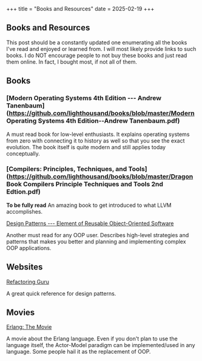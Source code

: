 +++
title = "Books and Resources"
date = 2025-02-19
+++

## Books and Resources

This post should be a constantly updated one enumerating all the books I've read and enjoyed or learned from. I will most likely provide links to such books. I do NOT encourage people to not buy these books and just read them online. In fact, I bought most, if not all of them.

## Books

### [Modern Operating Systems 4th Edition --- Andrew Tanenbaum](https://github.com/lighthousand/books/blob/master/Modern Operating Systems 4th Edition--Andrew Tanenbaum.pdf)

A must read book for low-level enthusiasts. It explains operating systems from zero with connecting it to history as well so that you see the exact evolution. The book itself is quite modern and still applies today conceptually.

### [Compilers: Principles, Techniques, and Tools](https://github.com/lighthousand/books/blob/master/Dragon Book Compilers Principle Techniques and Tools 2nd Edtion.pdf)

**To be fully read** An amazing book to get introduced to what LLVM accomplishes. 

[Design Patterns --- Element of Reusable Object-Oriented Software](https://github.com/TushaarGVS/Design-Patterns-Mentorship/blob/master/Erich%20Gamma%2C%20Richard%20Helm%2C%20Ralph%20Johnson%2C%20John%20M.%20Vlissides-Design%20Patterns_%20Elements%20of%20Reusable%20Object-Oriented%20Software%20%20-Addison-Wesley%20Professional%20(1994).pdf)

Another must read for any OOP user. Describes high-level strategies and patterns that makes you better and planning and implementing complex OOP applications.

## Websites

[Refactoring Guru](https://refactoring.guru/design-patterns)

A great quick reference for design patterns.


## Movies

[Erlang: The Movie](https://archive.org/details/ErlangTheMovie)

A movie about the Erlang language. Even if you don't plan to use the language itself, the Actor-Model paradigm can be implemented/used in any language. Some people hail it as the replacement of OOP.

